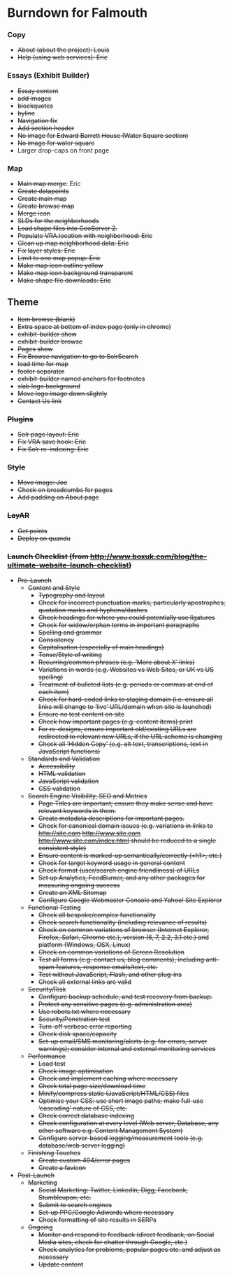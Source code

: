 # Burndown for Falmouth

### Copy

* <strike>About (about the project): Louis</strike>
* <strike>Help (using web services): Eric</strike>

### Essays (Exhibit Builder)

* <strike>Essay content</strike>
* <strike>add images</strike>
* <strike>blockquotes</strike>
* <strike>byline</strike>
* <strike>Navigation fix</strike>
* <strike>Add section header</strike>
* <strike>No image for Edward Barrett House (Water Square section)</strike>
* <strike>No image for water square</strike>
* Larger drop-caps on front page

### Map

* <strike>Main map merge</strike>: Eric
* <strike>Create datapoints</strike>
* <strike>Create main map</strike>
* <strike>Create browse map</strike>
* <strike>Merge icon</strike>
* <strike>SLDs for the neighborhoods</strike>
* <strike>Load shape files into GeoServer 2.</strike>
* <strike>Populate VRA.location with neighborhood: Eric</strike>
* <strike>Clean up map neighborhood data: Eric</strike>
* <strike>Fix layer styles: Eric</strike>
* <strike>Limit to one map popup: Eric</strike>
* <strike>Make map icon outline yellow</strike>
* <strike>Make map icon background transparent</strike>
* <strike>Make shape file downloads: Eric</strike>

## Theme

* <strike>Item browse (blank)</strike>
* <strike>Extra space at bottom of index page (only in chrome)</strike>
* <strike>exhibit-builder show</strike>
* <strike>exhibit-builder browse<strike>
* <strike>Pages show</strike>
* <strike>Fix Browse navigation to go to SolrSearch</strike>
* load time for map
* <strike>footer separator</strike>
* <strike>exhibit-builder named anchors for footnotes</strike>
* <strike>slab logo background</strike>
* Move logo image down slightly
* <strike>Contact Us link</strike>

### Plugins

* <strike>Solr page layout: Eric</strike>
* <strike>Fix VRA save hook: Eric</strike>
* <strike>Fix Solr re-indexing</strike>: Eric

### Style

* <strike>Move image: Joe</strike>
* <strike>Check on breadcumbs for pages</strike>
* <strike>Add padding on About page</strike>

### LayAR

* <strike>Get points</strike>
* Deploy on quandu

### Launch Checklist (from http://www.boxuk.com/blog/the-ultimate-website-launch-checklist)

 + Pre-Launch
   * Content and Style
     - Typography and layout
     - Check for incorrect punctuation marks, particularly apostrophes, quotation marks and hyphens/dashes
     - Check headings for where you could potentially use ligatures
     - Check for widow/orphan terms in important paragraphs
     - Spelling and grammar
     - Consistency
     - Capitalisation (especially of main headings)
     - Tense/Style of writing
     - Recurring/common phrases (e.g. ‘More about X’ links)
     - Variations in words (e.g. Websites vs Web Sites, or UK vs US spelling)
     - Treatment of bulleted lists (e.g. periods or commas at end of each item)
     - Check for hard-coded links to staging domain (i.e. ensure all links will change to ‘live’ URL/domain when site is launched)
     - Ensure no test content on site
     - Check how important pages (e.g. content items) print
     - For re-designs, ensure important old/existing URLs are redirected to relevant new URLs, if the URL scheme is changing
     - Check all ‘Hidden Copy’ (e.g. alt text, transcriptions, text in JavaScript functions)
   * Standards and Validation
     - Accessibility
     - HTML validation
     - JavaScript validation
     - CSS validation
   * Search Engine Visibility, SEO and Metrics
     - Page Titles are important; ensure they make sense and have relevant keywords in them.
     - Create metadata descriptions for important pages.
     - Check for canonical domain issues (e.g. variations in links to http://site.com http://www.site.com http://www.site.com/index.html should be reduced to a single consistent style)
     - Ensure content is marked-up semantically/correctly (&lt;h1>, etc.)
     - Check for target keyword usage in general content
     - Check format (user/search engine friendliness) of URLs
     - Set up Analytics, FeedBurner, and any other packages for measuring ongoing success
     - Create an XML Sitemap
     - Configure Google Webmaster Console and Yahoo! Site Explorer
   * Functional Testing
     - Check all bespoke/complex functionality
     - Check search functionality (including relevance of results)
     - Check on common variations of browser (Internet Explorer, Firefox, Safari, Chrome etc.), version (6, 7, 2.2, 3.1 etc.) and platform (Windows, OSX, Linux)
     - Check on common variations of Screen Resolution
     - Test all forms (e.g. contact us, blog comments), including anti-spam features, response emails/text, etc.
     - Test without JavaScript, Flash, and other plug-ins
     - Check all external links are valid
   * Security/Risk
     - Configure backup schedule, and test recovery from backup.
     - Protect any sensitive pages (e.g. administration area)
     - Use robots.txt where necessary
     - Security/Penetration test
     - Turn-off verbose error reporting
     - Check disk space/capacity
     - Set-up email/SMS monitoring/alerts (e.g. for errors, server warnings); consider internal and external monitoring services
   * Performance
     - Load test
     - Check image optimisation
     - Check and implement caching where necessary
     - Check total page size/download time
     - Minify/compress static (JavaScript/HTML/CSS) files
     - Optimise your CSS: use short image paths; make full-use ‘cascading’ nature of CSS, etc.
     - Check correct database indexing
     - Check configuration at every level (Web server, Database, any other software e.g. Content Management System)
     - Configure server-based logging/measurement tools (e.g. database/web server logging)
   * Finishing Touches
     - Create custom 404/error pages
     - Create a favicon
 + Post-Launch
   * Marketing
     - Social Marketing: Twitter, LinkedIn, Digg, Facebook, Stumbleupon, etc.
     - Submit to search engines
     - Set-up PPC/Google Adwords where necessary
     - Check formatting of site results in SERPs
   * Ongoing
     - Monitor and respond to feedback (direct feedback, on Social Media sites, check for chatter through Google, etc.)
     - Check analytics for problems, popular pages etc. and adjust as necessary
     - Update content

